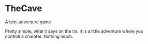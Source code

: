 # TheCave
A text-adventure game

Pretty simple, what it says on the tin.
It is a little adventure where you controll a charater.
Nothing much.
